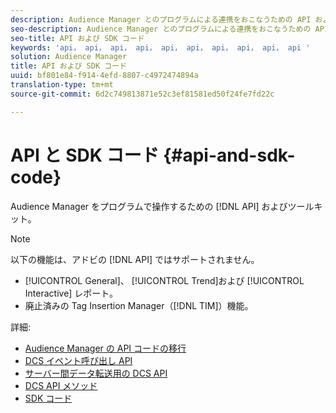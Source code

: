 ```yaml
---
description: Audience Manager とのプログラムによる連携をおこなうための API およびツールキット。
seo-description: Audience Manager とのプログラムによる連携をおこなうための API およびツールキット。
seo-title: API および SDK コード
keywords: 'api， api， api， api， api， api， api， api， api， api '
solution: Audience Manager
title: API および SDK コード
uuid: bf801e84-f914-4efd-8807-c4972474894a
translation-type: tm+mt
source-git-commit: 6d2c749813871e52c3ef81581ed50f24fe7fd22c

---
```



# API と SDK コード {#api-and-sdk-code}

Audience Manager をプログラムで操作するための [!DNL API] およびツールキット。

>[!NOTE]
>
>以下の機能は、アドビの [!DNL API] ではサポートされません。
>
>* [!UICONTROL General]、 [!UICONTROL Trend]および [!UICONTROL Interactive] レポート。
>* 廃止済みの Tag Insertion Manager（[!DNL TIM]）機能。


詳細:

* [Audience Manager の API コードの移行](api-swagger-migration.md)
* [DCS イベント呼び出し API](dcs-intro/dcs-event-calls/dcs-event-calls.md)
* [サーバー間データ転送用の DCS API](dcs-intro/dcs-s2s/dcs-s2s.md)
* [DCS API メソッド](dcs-intro/dcs-api-reference/dcs-api-methods.md)
* [SDK コード](/help/using/api/aam-sdk.md)
